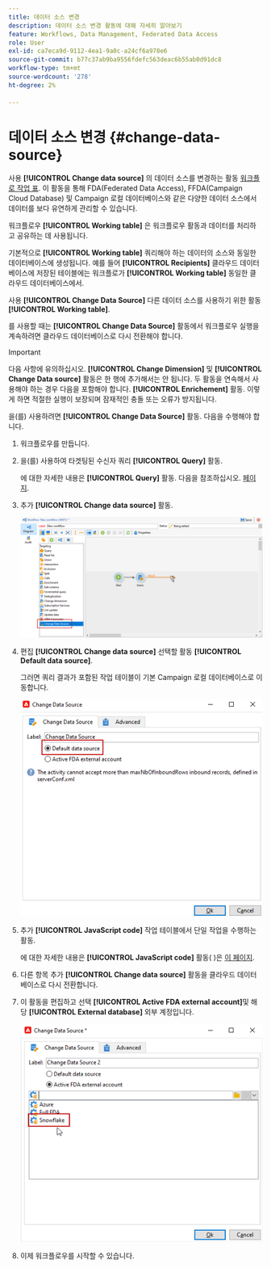```yaml
---
title: 데이터 소스 변경
description: 데이터 소스 변경 활동에 대해 자세히 알아보기
feature: Workflows, Data Management, Federated Data Access
role: User
exl-id: ca7eca9d-9112-4ea1-9a0c-a24cf6a978e6
source-git-commit: b77c37ab9ba9556fdefc563deac6b55ab0d91dc8
workflow-type: tm+mt
source-wordcount: '278'
ht-degree: 2%

---
```


# 데이터 소스 변경 {#change-data-source}

사용 **[!UICONTROL Change data source]** 의 데이터 소스를 변경하는 활동 [워크플로 작업 표](use-workflow-data.md#workflow-temporary-work-table). 이 활동을 통해 FDA(Federated Data Access), FFDA(Campaign Cloud Database) 및 Campaign 로컬 데이터베이스와 같은 다양한 데이터 소스에서 데이터를 보다 유연하게 관리할 수 있습니다.

워크플로우 **[!UICONTROL Working table]** 은 워크플로우 활동과 데이터를 처리하고 공유하는 데 사용됩니다.

기본적으로 **[!UICONTROL Working table]** 쿼리해야 하는 데이터의 소스와 동일한 데이터베이스에 생성됩니다.
예를 들어 **[!UICONTROL Recipients]** 클라우드 데이터베이스에 저장된 테이블에는 워크플로가 **[!UICONTROL Working table]** 동일한 클라우드 데이터베이스에서.

사용 **[!UICONTROL Change Data Source]** 다른 데이터 소스를 사용하기 위한 활동 **[!UICONTROL Working table]**.

를 사용할 때는 **[!UICONTROL Change Data Source]** 활동에서 워크플로우 실행을 계속하려면 클라우드 데이터베이스로 다시 전환해야 합니다.

>[!IMPORTANT]
>
>다음 사항에 유의하십시오. **[!UICONTROL Change Dimension]** 및 **[!UICONTROL Change Data source]** 활동은 한 행에 추가해서는 안 됩니다. 두 활동을 연속해서 사용해야 하는 경우 다음을 포함해야 합니다. **[!UICONTROL Enrichement]** 활동. 이렇게 하면 적절한 실행이 보장되며 잠재적인 충돌 또는 오류가 방지됩니다.

을(를) 사용하려면 **[!UICONTROL Change Data Source]** 활동. 다음을 수행해야 합니다.

1. 워크플로우를 만듭니다.

1. 을(를) 사용하여 타겟팅된 수신자 쿼리 **[!UICONTROL Query]** 활동.

   에 대한 자세한 내용은 **[!UICONTROL Query]** 활동. 다음을 참조하십시오. [페이지](query.md#create-a-query).

1. 추가 **[!UICONTROL Change data source]** 활동.

   ![](assets/change-data-source.png)

1. 편집 **[!UICONTROL Change data source]** 선택할 활동 **[!UICONTROL Default data source]**.

   그러면 쿼리 결과가 포함된 작업 테이블이 기본 Campaign 로컬 데이터베이스로 이동합니다.

   ![](assets/change-data-source_2.png)

1. 추가 **[!UICONTROL JavaScript code]** 작업 테이블에서 단일 작업을 수행하는 활동.

   에 대한 자세한 내용은 **[!UICONTROL JavaScript code]** 활동( )은 [이 페이지](sql-code-and-javascript-code.md#javascript-code).

1. 다른 항목 추가 **[!UICONTROL Change data source]** 활동을 클라우드 데이터베이스로 다시 전환합니다.

1. 이 활동을 편집하고 선택 **[!UICONTROL Active FDA external account]**&#x200B;및 해당 **[!UICONTROL External database]** 외부 계정입니다.

   ![](assets/change-data-source_3.png)

1. 이제 워크플로우를 시작할 수 있습니다.

